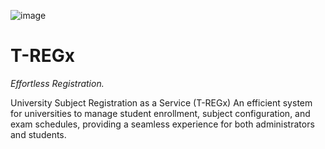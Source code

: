 ![image](https://github.com/user-attachments/assets/ec577f1c-2686-49b8-8c56-5b15245a9093)
# T-REGx 
<i>Effortless Registration.</i>

University Subject Registration as a Service (T-REGx) An efficient system  for universities to manage student enrollment, subject configuration, and  exam schedules, providing a seamless experience for both administrators  and students.
